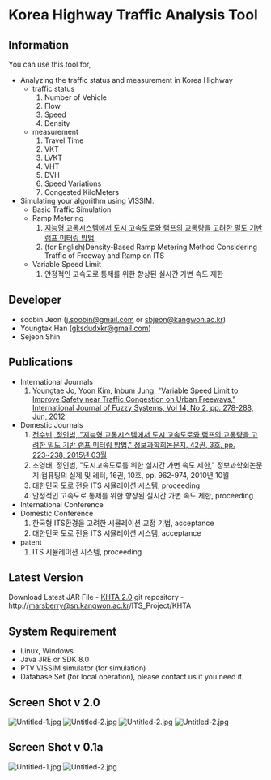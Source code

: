 # Korea Highway Traffic Analysis Tool
## Information
You can use this tool for,
* Analyzing the traffic status and measurement in Korea Highway
    * traffic status
        1. Number of Vehicle
        2. Flow
        3. Speed
        4. Density
    * measurement
        1. Travel Time
        2. VKT
        3. LVKT
        4. VHT
        5. DVH
        6. Speed Variations
        7. Congested KiloMeters
* Simulating your algorithm using VISSIM.
    * Basic Traffic Simulation
    * Ramp Metering
        1. [지능형 교통시스템에서 도시 고속도로와 램프의 교통량을 고려한 밀도 기반 램프 미터링 방법](http://www.dbpia.co.kr/Journal/ArticleDetail/NODE06204188)
        2. (for English)Density-Based Ramp Metering Method Considering Traffic of Freeway and Ramp on ITS
    * Variable Speed Limit
        1. 안정적인 고속도로 통제를 위한 향상된 실시간 가변 속도 제한

## Developer
- soobin Jeon (j.soobin@gmail.com or sbjeon@kangwon.ac.kr)
- Youngtak Han (gksdudxkr@gmail.com)
- Sejeon Shin

## Publications
* International Journals
    1. [Youngtae Jo, Yoon Kim, Inbum Jung, "Variable Speed Limit to Improve Safety near Traffic Congestion on Urban Freeways," International Journal of Fuzzy Systems, Vol 14, No 2, pp. 278-288, Jun, 2012](http://ieeexplore.ieee.org/xpls/abs_all.jsp?arnumber=6221605&tag=1)
* Domestic Journals
    1. [전수빈, 정인범, "지능형 교통시스템에서 도시 고속도로와 램프의 교통량을 고려한 밀도 기반 램프 미터링 방법," 정보과학회논문지, 42권, 3호, pp. 223~238, 2015년 03월](http://www.dbpia.co.kr/Journal/ArticleDetail/NODE06204188)
    2. 조영태, 정인범, "도시고속도로를 위한 실시간 가변 속도 제한," 정보과학회논문지:컴퓨팅의 실제 및 레터, 16권, 10호, pp. 962-974, 2010년 10월
    3. 대한민국 도로 전용 ITS 시뮬레이션 시스템, proceeding
    4. 안정적인 고속도로 통제를 위한 향상된 실시간 가변 속도 제한, proceeding
* International Conference
* Domestic Conference
    1. 한국형 ITS환경을 고려한 시뮬레이션 교정 기법, acceptance
    2. 대한민국 도로 전용 ITS 시뮬레이션 시스템, acceptance
* patent
    1. ITS 시뮬레이션 시스템, proceeding

## Latest Version
Download Latest JAR File - [KHTA 2.0](/files/517)
git repository - http://marsberry@sn.kangwon.ac.kr/ITS_Project/KHTA

## System Requirement
- Linux, Windows
- Java JRE or SDK 8.0
- PTV VISSIM simulator (for simulation)
- Database Set (for local operation), please contact us if you need it.

## Screen Shot v 2.0
![Untitled-1.jpg](/files/514)
![Untitled-2.jpg](/files/515)
![Untitled-2.jpg](/files/513)
![Untitled-2.jpg](/files/516)

## Screen Shot v 0.1a
![Untitled-1.jpg](/files/423)
![Untitled-2.jpg](/files/422)